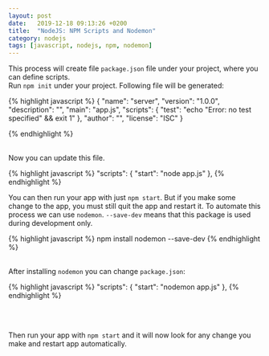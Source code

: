 ```yaml
---
layout: post
date:   2019-12-18 09:13:26 +0200
title:  "NodeJS: NPM Scripts and Nodemon"
category: nodejs
tags: [javascript, nodejs, npm, nodemon]
---
```

This process will create file `package.json` file under your project, where you can define scripts. <Br />
Run `npm init` under your project. Following file will be generated:

{% highlight javascript %}
{
  "name": "server",
  "version": "1.0.0",
  "description": "",
  "main": "app.js",
  "scripts": {
    "test": "echo \"Error: no test specified\" && exit 1"
  },
  "author": "",
  "license": "ISC"
}

{% endhighlight %}
<br /><br />

Now you can update this file.

{% highlight javascript %}
  "scripts": {
    "start": "node app.js"
  },
 {% endhighlight %}

You can then run your app with just `npm start`.
But if you make some change to the app, you must still quit the app and restart it.
To automate this process we can use `nodemon`. `--save-dev` means that this package is used during development only.


{% highlight javascript %}
npm install nodemon --save-dev
{% endhighlight %}
<br /><br />

After installing `nodemon` you can change `package.json`:

{% highlight javascript %}
  "scripts": {
    "start": "nodemon app.js"
  },
 {% endhighlight %}

<br /><br />

Then run your app with `npm start` and it will now look for any change you make and restart app automatically.
